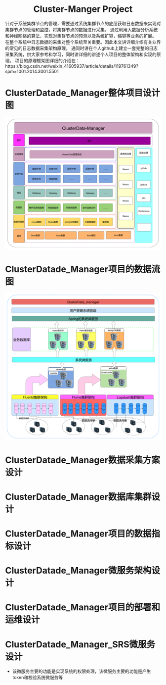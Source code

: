 <h1 align="center"> Cluster-Manger Project</h1>
针对于系统集群节点的管理，需要通过系统集群节点的底层获取日志数据来实现对集群节点的管理和监控，将集群节点的数据进行采集，
通过利用大数据分析系统和神经网络的算法，实现对集群节点的预测以及系统扩容，缩容等业务的扩展。
在整个系统中日志数据的采集对整个系统至关重要。因此本文讲详细介绍有关业界的常见的日志数据采集架构原理。
通同时讲在个人github上建立一套完整的日志采集系统，供大家参考和学习，同时讲详细的讲述个人项目的整体架构和实现的原理。
项目的原理框架图详细的介绍在：https://blog.csdn.net/weixin_41605937/article/details/119761349?spm=1001.2014.3001.5501

# ClusterDatade_Manager整体项目设计图
 ![img](Architecture_design_schematic/ClusterDatamanger（1）.png)


# ClusterDatade_Manager项目的数据流图
 ![img](Architecture_design_schematic/ClusterDatamanger（2）.png)


# ClusterDatade_Manager数据采集方案设计


# ClusterDatade_Manager数据库集群设计


# ClusterDatade_Manager项目的数据指标设计


# ClusterDatade_Manager微服务架构设计


# ClusterDatade_Manager项目的部署和运维设计


# ClusterDatade_Manager_SRS微服务设计
- 该微服务主要的功能是实现系统的权限处理，该微服务主要的功能是产生token和校验系统微服务等
